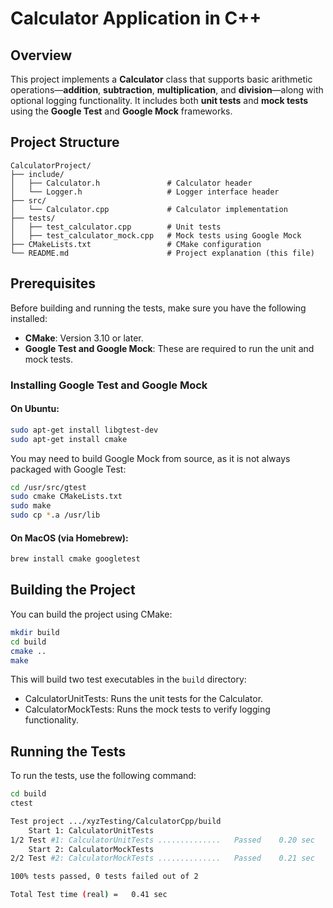# Calculator Application in C++

## Overview

This project implements a **Calculator** class that supports basic arithmetic operations—**addition**, **subtraction**, **multiplication**, and **division**—along with optional logging functionality. It includes both **unit tests** and **mock tests** using the **Google Test** and **Google Mock** frameworks.

## Project Structure

    CalculatorProject/
    ├── include/
    │   ├── Calculator.h               # Calculator header
    │   └── Logger.h                   # Logger interface header
    ├── src/
    │   └── Calculator.cpp             # Calculator implementation
    ├── tests/
    │   ├── test_calculator.cpp        # Unit tests
    │   ├── test_calculator_mock.cpp   # Mock tests using Google Mock
    ├── CMakeLists.txt                 # CMake configuration
    └── README.md                      # Project explanation (this file)

## Prerequisites

Before building and running the tests, make sure you have the following installed:

- **CMake**: Version 3.10 or later.
- **Google Test and Google Mock**: These are required to run the unit and mock tests.
  
### Installing Google Test and Google Mock

#### On Ubuntu:

```bash
sudo apt-get install libgtest-dev
sudo apt-get install cmake
````

You may need to build Google Mock from source, as it is not always packaged with Google Test:

```bash
cd /usr/src/gtest
sudo cmake CMakeLists.txt
sudo make
sudo cp *.a /usr/lib
```

#### On MacOS (via Homebrew):

```bash
brew install cmake googletest
```

## Building the Project

You can build the project using CMake:

```bash
mkdir build
cd build
cmake ..
make
```

This will build two test executables in the `build` directory:

* CalculatorUnitTests: Runs the unit tests for the Calculator.
* CalculatorMockTests: Runs the mock tests to verify logging functionality.

## Running the Tests

To run the tests, use the following command:

```bash
cd build
ctest

Test project .../xyzTesting/CalculatorCpp/build
    Start 1: CalculatorUnitTests
1/2 Test #1: CalculatorUnitTests ..............   Passed    0.20 sec
    Start 2: CalculatorMockTests
2/2 Test #2: CalculatorMockTests ..............   Passed    0.21 sec

100% tests passed, 0 tests failed out of 2

Total Test time (real) =   0.41 sec
```